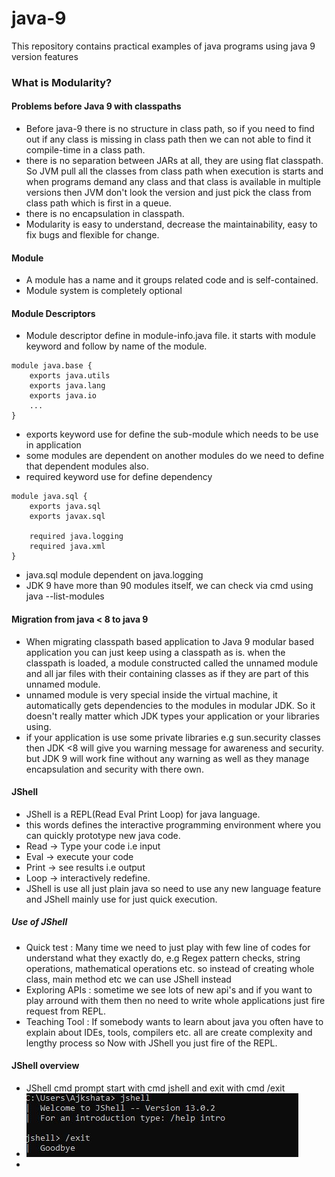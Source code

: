 # java-9
This repository contains  practical examples of java programs using java 9 version features

### What is Modularity?
#### Problems before Java 9 with classpaths
- Before java-9 there is no structure in class path, so if you need to find out if any class is missing in class path then we can not able to find it compile-time in a class path.
- there is no separation between JARs at all, they are using flat classpath. So JVM pull all the classes from class path when execution is starts and when programs demand any class and that class is available in multiple versions then JVM don't look the version and just pick the class from class path which is first in a queue.
- there is no encapsulation in classpath.
- Modularity is easy to understand, decrease the maintainability, easy to fix bugs and flexible for change.

#### Module
- A module has a name and it groups related code and is self-contained.
- Module system is completely optional

#### Module Descriptors
- Module descriptor define in module-info.java file. it starts with module keyword and follow by name of the module. 

```
module java.base {
	exports java.utils
	exports java.lang
	exports java.io
	...
}
```
- exports keyword use for define the sub-module which needs to be use in application
- some modules are dependent on another modules do we need to define that dependent modules also.
- required keyword use for define dependency

```
module java.sql {
	exports java.sql
	exports javax.sql
	
	required java.logging
	required java.xml
}
```

- java.sql module dependent on java.logging
- JDK 9 have more than 90 modules itself, we can check via cmd using java --list-modules

#### Migration from java < 8 to java 9
- When migrating classpath based application to Java 9 modular based application you can just keep using a classpath as is. when the classpath is loaded, a module constructed called the unnamed module and all jar files with their containing classes as if they are part of this unnamed module. 
- unnamed module is very special inside the virtual machine, it automatically gets dependencies to the modules in modular JDK. So it doesn't really matter which JDK types your application or your libraries using.
- if your application is use some private libraries e.g sun.security classes then JDK <8 will give you warning message for awareness and security. but JDK 9 will work fine without any warning as well as they manage encapsulation and security with there own.

#### JShell
- JShell is a REPL(Read Eval Print Loop) for java language.
- this words defines the interactive programming environment where you can quickly prototype new java code.
- Read -> Type your code i.e input
- Eval -> execute your code
- Print -> see results i.e output
- Loop -> interactively redefine.
- JShell is use all just plain java so need to use any new language feature and JShell mainly use for just quick execution.
##### Use of JShell
- Quick test : Many time we need to just play with few line of codes for understand what they exactly do, e.g Regex pattern checks, string operations, mathematical operations etc. so instead of creating whole class, main method etc we can use JShell instead
- Exploring APIs : sometime we see lots of new api's and if you want to play arround with them then no need to write whole applications just fire request from REPL.
- Teaching Tool : If somebody wants to learn about java you often have to explain about IDEs, tools, compilers etc. all are create complexity and lengthy process so Now with JShell you just fire of the REPL.

#### JShell overview
- JShell cmd prompt start with cmd jshell and exit with cmd /exit
- ![Alt text](/screenshots/jshell_start_exit.JPG?raw=true "Start and exit from jshell")
- 

#### 
